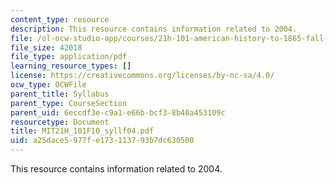 ```yaml
---
content_type: resource
description: This resource contains information related to 2004.
file: /ol-ocw-studio-app/courses/21h-101-american-history-to-1865-fall-2010/a25dace5977fe173113793b7dc630500_MIT21H_101F10_syllf04.pdf
file_size: 42018
file_type: application/pdf
learning_resource_types: []
license: https://creativecommons.org/licenses/by-nc-sa/4.0/
ocw_type: OCWFile
parent_title: Syllabus
parent_type: CourseSection
parent_uid: 6eccdf3e-c9a1-e66b-bcf3-8b40a453109c
resourcetype: Document
title: MIT21H_101F10_syllf04.pdf
uid: a25dace5-977f-e173-1137-93b7dc630500
---
```

This resource contains information related to 2004.